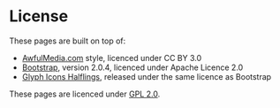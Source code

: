 License
=======

These pages are built on top of:
- [AwfulMedia.com](AwfulMedia.com) style, licenced under CC BY 3.0 
- [Bootstrap](http://getbootstrap.com/), version 2.0.4, licenced under Apache Licence 2.0
- [Glyph Icons Halflings](http://glyphicons.com/), released under the same licence as Bootstrap

These pages are licenced under [GPL 2.0](http://www.gnu.org/licenses/old-licenses/gpl-2.0.en.html).